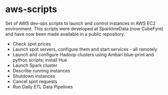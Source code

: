 # aws-scripts

Set of AWS dev-ops scripts to launch and control instances in AWS EC2 environment. This scripts were developed 
at SparklineData (now CubeFyre) and have now been made available in a public repository. 

- Check spot prices
- Launch spot servers, configure them and start services - all remotely
- Launch and configure Hadoop clusters using Ambari blue-print and python scripts; install Hue
- Launch Spark cluster
- Describe running instances
- Shutdown instances
- Cancel spot requests
- Run Daily ETL Data Pipelines
